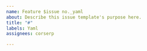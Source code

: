 ```yaml
---
name: Feature $issue no._yaml
about: Describe this issue template's purpose here.
title: "#"
labels: Yaml
assignees: corserp

---
```



